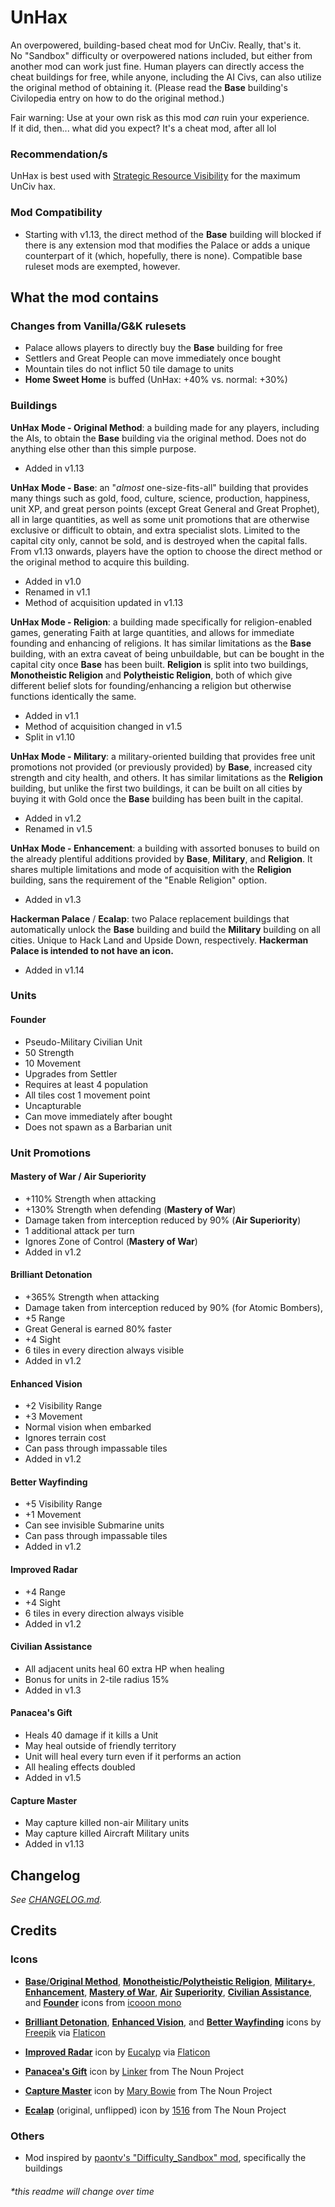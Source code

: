 # UnHax
An overpowered, building-based cheat mod for UnCiv. Really, that's it.<br>
No "Sandbox" difficulty or overpowered nations included, but either from another mod can work just fine. 
Human players can directly access the cheat buildings for free, while anyone, including 
the AI Civs, can also utilize the original method of obtaining it. (Please read the **Base** 
building's Civilopedia entry on how to do the original method.)<br>

Fair warning: Use at your own risk as this mod *can* ruin your experience.<br>
If it did, then... what did you expect? It's a cheat mod, after all lol

### Recommendation/s
UnHax is best used with [Strategic Resource Visibility](https://github.com/not-navyblue/Strategic-Resource-Visibility) for the maximum UnCiv hax.

### Mod Compatibility
- Starting with v1.13, the direct method of the **Base** building will blocked if there is any extension mod that modifies the Palace 
or adds a unique counterpart of it (which, hopefully, there is none). Compatible base ruleset mods are exempted, however.

## What the mod contains
### Changes from Vanilla/G&K rulesets
- Palace allows players to directly buy the **Base** building for free
- Settlers and Great People can move immediately once bought
- Mountain tiles do not inflict 50 tile damage to units
- **Home Sweet Home** is buffed (UnHax: +40% vs. normal: +30%)

### Buildings
**UnHax Mode - Original Method**: a building made for any players, including the AIs, to obtain the **Base** building 
via the original method. Does not do anything else other than this simple purpose.
- Added in v1.13<br>

**UnHax Mode - Base**: an "*almost* one-size-fits-all" building that provides many things such as gold, food, culture, 
science, production, happiness, unit XP, and great person points (except Great General and Great Prophet), all in large 
quantities, as well as some unit promotions that are otherwise exclusive or difficult to obtain, and extra specialist slots. 
Limited to the capital city only, cannot be sold, and is destroyed when the capital falls. From v1.13 onwards, players have 
the option to choose the direct method or the original method to acquire this building.
- Added in v1.0
- Renamed in v1.1
- Method of acquisition updated in v1.13<br>

**UnHax Mode - Religion**: a building made specifically for religion-enabled games, generating Faith at large quantities, 
and allows for immediate founding and enhancing of religions. It has similar limitations as the **Base** building, 
with an extra caveat of being unbuildable, but can be bought in the capital city once **Base** has been built. **Religion** is 
split into two buildings, **Monotheistic Religion** and **Polytheistic Religion**, both of which give different belief slots 
for founding/enhancing a religion but otherwise functions identically the same. 
- Added in v1.1
- Method of acquisition changed in v1.5
- Split in v1.10<br>

**UnHax Mode - Military**: a military-oriented building that provides free unit promotions not 
provided (or previously provided) by **Base**, increased city strength and city health, and others. It has similar 
limitations as the **Religion** building, but unlike the first two buildings, it can be built on all cities by 
buying it with Gold once the **Base** building has been built in the capital. 
- Added in v1.2
- Renamed in v1.5<br>

**UnHax Mode - Enhancement**: a building with assorted bonuses to build on the already plentiful additions provided by 
**Base**, **Military**, and **Religion**. It shares multiple limitations and mode of acquisition with the **Religion** building, 
sans the requirement of the "Enable Religion" option. 
- Added in v1.3<br>

**Hackerman Palace** / **Ecalap**: two Palace replacement buildings that automatically unlock the **Base** building and build the 
**Military** building on all cities. Unique to Hack Land and Upside Down, respectively. **Hackerman Palace is intended to not have an icon.**
- Added in v1.14<br>

### Units
#### **Founder**
- Pseudo-Military Civilian Unit
- 50 Strength
- 10 Movement
- Upgrades from Settler
- Requires at least 4 population
- All tiles cost 1 movement point
- Uncapturable
- Can move immediately after bought
- Does not spawn as a Barbarian unit

### Unit Promotions
#### **Mastery of War** / **Air Superiority**
- +110% Strength when attacking
- +130% Strength when defending (**Mastery of War**) 
- Damage taken from interception reduced by 90% (**Air Superiority**)
- 1 additional attack per turn
- Ignores Zone of Control (**Mastery of War**)
- Added in v1.2

#### **Brilliant Detonation**
- +365% Strength when attacking
- Damage taken from interception reduced by 90% (for Atomic Bombers), 
- +5 Range
- Great General is earned 80% faster
- +4 Sight
- 6 tiles in every direction always visible
- Added in v1.2

#### **Enhanced Vision**
- +2 Visibility Range
- +3 Movement
- Normal vision when embarked
- Ignores terrain cost 
- Can pass through impassable tiles
- Added in v1.2

#### **Better Wayfinding**
- +5 Visibility Range
- +1 Movement
- Can see invisible Submarine units
- Can pass through impassable tiles
- Added in v1.2

#### **Improved Radar**
- +4 Range
- +4 Sight
- 6 tiles in every direction always visible
- Added in v1.2

#### **Civilian Assistance**
- All adjacent units heal 60 extra HP when healing
- Bonus for units in 2-tile radius 15%
- Added in v1.3

#### **Panacea's Gift**
- Heals 40 damage if it kills a Unit
- May heal outside of friendly territory
- Unit will heal every turn even if it performs an action
- All healing effects doubled
- Added in v1.5

#### **Capture Master**
- May capture killed non-air Military units
- May capture killed Aircraft Military units
- Added in v1.13

## Changelog
*See [CHANGELOG.md](https://github.com/not-navyblue/UnHax/blob/main/CHANGELOG.md).*

## Credits
### Icons
- [**Base**/**Original Method**](https://icooon-mono.com/10991-display-pictogram/?lang=en), 
[**Monotheistic/Polytheistic Religion**](https://icooon-mono.com/11966-pigeon-icon-2/?lang=en), 
[**Military+**](https://icooon-mono.com/12221-ancient-greek-helmet-icon-3/?lang=en), 
[**Enhancement**](https://icooon-mono.com/12266-arrow-up-icon-5/?lang=en), 
[**Mastery of War**](https://icooon-mono.com/10684-sword-icon-1/?lang=en), 
[**Air**](https://icooon-mono.com/10738-jet-fighter/?lang=en) [**Superiority**](https://icooon-mono.com/10061-star-icon-4/?lang=en), 
[**Civilian Assistance**](https://icooon-mono.com/11272-stethoscope-icon-3/?lang=en), and
[**Founder**](https://icooon-mono.com/10066-flag-icon-3/?lang=en) icons from [icooon mono](https://icooon-mono.com/)

- [**Brilliant Detonation**](https://www.flaticon.com/free-icon/explosion_3888655), 
[**Enhanced Vision**](https://www.flaticon.com/free-icon/vision_561155), and 
[**Better Wayfinding**](https://www.flaticon.com/free-icon/sailboat_3205009) icons by [Freepik](https://www.freepik.com) 
via [Flaticon](https://www.flaticon.com/authors/freepik)

- [**Improved Radar**](https://www.flaticon.com/free-icon/radar_2086786) icon by [Eucalyp](https://creativemarket.com/eucalyp) 
via [Flaticon](https://www.flaticon.com/authors/eucalyp)

- [**Panacea's Gift**](https://thenounproject.com/search/?q=health&i=2492427) icon by [Linker](https://thenounproject.com/linker) from The Noun Project

- [**Capture Master**](https://thenounproject.com/search/?q=net&i=429125) icon by [Mary Bowie](https://thenounproject.com/mvilam) from The Noun Project

- [**Ecalap**](https://thenounproject.com/term/korean-palace/1797542) (original, unflipped) icon by [1516](https://thenounproject.com/1516.workroom) 
from The Noun Project

### Others
- Mod inspired by [paontv's "Difficulty_Sandbox" mod](https://github.com/paontv/Difficulty_Sandbox/), specifically the buildings

###### *this readme will change over time
